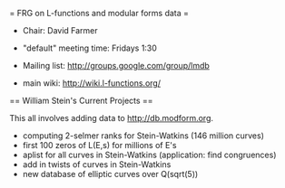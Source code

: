 = FRG on L-functions and modular forms data =

 * Chair: David Farmer

 * "default" meeting time: Fridays 1:30

 * Mailing list: http://groups.google.com/group/lmdb

 * main wiki: http://wiki.l-functions.org/

== William Stein's Current Projects ==

This all involves adding data to http://db.modform.org. 

   * computing 2-selmer ranks for Stein-Watkins (146 million curves)
   * first 100 zeros of L(E,s) for millions of E's
   * aplist for all curves in Stein-Watkins   (application: find congruences)
   * add in twists of curves in Stein-Watkins 
   * new database of elliptic curves over Q(sqrt(5))
